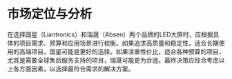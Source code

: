 # 市场定位与分析
在选择国星（Liantronics）和瑞晟（Absen）两个品牌的LED大屏时，应根据具体的项目需求、预算和应用场景进行权衡。如果追求高质量和稳定性，适合长期使用的高端项目，国星可能是更好的选择。如果注重性价比，适合各种预算的项目，尤其是需要全球售后服务支持的项目，瑞晟可能更为合适。最终决策应综合考虑以上各方面因素，以选择最符合需求的解决方案。